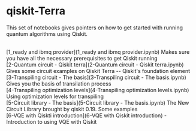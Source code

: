 # qiskit-Terra
This set of notebooks gives pointers on how to get started with running quantum algorithms using Qiskit.<br/><br/>

[1_ready and ibmq provider](1_ready and ibmq provider.ipynb) Makes sure you have all the necessary prerequisites to get Qiskit running<br/>
[2-Quantum circuit - Qiskit terra](2-Quantum circuit - Qiskit terra.ipynb) Gives some circuit examples on Qiskit Terra -- Qiskit's foundation element<br/>
[3-Transpiling circuit - The basis](3-Transpiling circuit - The basis.ipynb) Gives you the basis of transilation process<br/>
[4-Transpiling optimization levels](4-Transpiling optimization levels.ipynb) Using optimization levels for transpiling <br/>
[5-Circuit library - The basis](5-Circuit library - The basis.ipynb) The New Circuit Library brought by qiskit 0.19. Some examples <br/>
[6-VQE with Qiskti introduction](6-VQE with Qiskit introduction) - Introduction to using VQE with Qiskit<br/>
